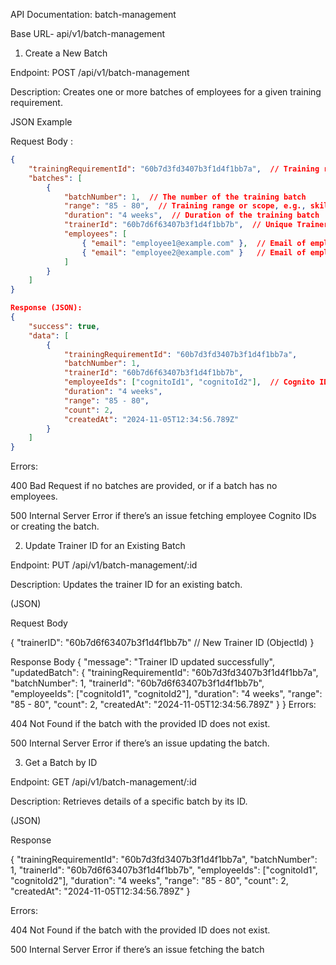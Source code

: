 API Documentation: 
batch-management

Base URL- api/v1/batch-management

1. Create a New Batch

Endpoint: POST /api/v1/batch-management

Description: Creates one or more batches of employees for a given training requirement.


JSON Example

Request Body :


```json
{
    "trainingRequirementId": "60b7d3fd3407b3f1d4f1bb7a",  // Training requirement ID (ObjectId)
    "batches": [
        {
            "batchNumber": 1,  // The number of the training batch
            "range": "85 - 80",  // Training range or scope, e.g., skill level or score range
            "duration": "4 weeks",  // Duration of the training batch
            "trainerId": "60b7d6f63407b3f1d4f1bb7b",  // Unique Trainer ID (ObjectId)
            "employees": [
                { "email": "employee1@example.com" },  // Email of employee 1
                { "email": "employee2@example.com" }   // Email of employee 2
            ]
        }
    ]
}

Response (JSON):
{
    "success": true,
    "data": [
        {
            "trainingRequirementId": "60b7d3fd3407b3f1d4f1bb7a",
            "batchNumber": 1,
            "trainerId": "60b7d6f63407b3f1d4f1bb7b",
            "employeeIds": ["cognitoId1", "cognitoId2"],  // Cognito IDs of the employees
            "duration": "4 weeks",
            "range": "85 - 80",
            "count": 2,
            "createdAt": "2024-11-05T12:34:56.789Z"
        }
    ]
}
```
Errors:

400 Bad Request if no batches are provided, or if a batch has no employees.

500 Internal Server Error if there’s an issue fetching employee Cognito IDs or creating the batch.


2. Update Trainer ID for an Existing Batch

Endpoint: PUT /api/v1/batch-management/:id

Description: Updates the trainer ID for an existing batch.

(JSON)

Request Body 

{
    "trainerID": "60b7d6f63407b3f1d4f1bb7b"  // New Trainer ID (ObjectId)
}

Response Body
{
    "message": "Trainer ID updated successfully",
    "updatedBatch": {
        "trainingRequirementId": "60b7d3fd3407b3f1d4f1bb7a",
        "batchNumber": 1,
        "trainerId": "60b7d6f63407b3f1d4f1bb7b",
        "employeeIds": ["cognitoId1", "cognitoId2"],
        "duration": "4 weeks",
        "range": "85 - 80",
        "count": 2,
        "createdAt": "2024-11-05T12:34:56.789Z"
    }
}
Errors:

404 Not Found if the batch with the provided ID does not exist.

500 Internal Server Error if there’s an issue updating the batch.

3. Get a Batch by ID

Endpoint: GET /api/v1/batch-management/:id

Description: Retrieves details of a specific batch by its ID.

 (JSON)

Response

{
    "trainingRequirementId": "60b7d3fd3407b3f1d4f1bb7a",
    "batchNumber": 1,
    "trainerId": "60b7d6f63407b3f1d4f1bb7b",
    "employeeIds": ["cognitoId1", "cognitoId2"],
    "duration": "4 weeks",
    "range": "85 - 80",
    "count": 2,
    "createdAt": "2024-11-05T12:34:56.789Z"
}

Errors:

404 Not Found if the batch with the provided ID does not exist.

500 Internal Server Error if there’s an issue fetching the batch
